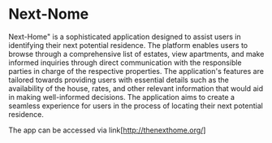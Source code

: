 # **Next-Nome**
Next-Home" is a sophisticated application designed to assist users in identifying their next potential residence. The platform enables users to browse through a comprehensive list of estates, view apartments, and make informed inquiries through direct communication with the responsible parties in charge of the respective properties. The application's features are tailored towards providing users with essential details such as the availability of the house, rates, and other relevant information that would aid in making well-informed decisions. The application aims to create a seamless experience for users in the process of locating their next potential residence.

The app can be accessed via 
link[http://thenexthome.org/]
